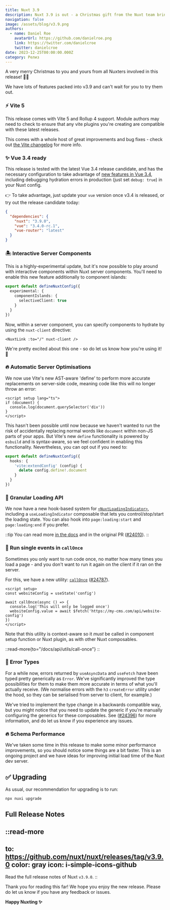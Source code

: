 ```yaml
---
title: Nuxt 3.9
description: Nuxt 3.9 is out - a Christmas gift from the Nuxt team bringing Vite 5, interactive server components, new composables, a new loading API and more.
navigation: false
image: /assets/blog/v3.9.png
authors:
  - name: Daniel Roe
    avatarUrl: https://github.com/danielroe.png
    link: https://twitter.com/danielcroe
    twitter: danielcroe
date: 2023-12-25T00:00:00.000Z
category: Релиз
---
```


A very merry Christmas to you and yours from all Nuxters involved in this release! 🎁🎄

We have lots of features packed into v3.9 and can't wait for you to try them out.

### ⚡️ Vite 5

This release comes with Vite 5 and Rollup 4 support. Module authors may need to check to ensure that any vite plugins you're creating are compatible with these latest releases.

This comes with a whole host of great improvements and bug fixes - check out [the Vite changelog](https://vitejs.dev/guide/migration.html#migration-from-v4) for more info.

### ✨ Vue 3.4 ready

This release is tested with the latest Vue 3.4 release candidate, and has the necessary configuration to take advantage of [new features in Vue 3.4](https://blog.vuejs.org/posts/vue-3-4), including debugging hydration errors in production (just set `debug: true`) in your Nuxt config.

👉 To take advantage, just update your `vue` version once v3.4 is released, or try out the release candidate today:

```json [package.json]
{
  "dependencies": {
    "nuxt": "3.9.0",
    "vue": "3.4.0-rc.1",
    "vue-router": "latest"
  }
}
```

### 🏝️ Interactive Server Components

This is a highly-experimental update, but it's now possible to play around with interactive components within Nuxt server components. You'll need to enable this new feature additionally to component islands:

```ts [nuxt.config.ts]
export default defineNuxtConfig({
  experimental: {
    componentIslands: {
      selectiveClient: true
    }
  }
})
```

Now, within a server component, you can specify components to hydrate by using the `nuxt-client` directive:

```vue [components/SomeComponent.server.vue]
<NuxtLink :to="/" nuxt-client />
```

We're pretty excited about this one - so do let us know how you're using it! 🙏

### 🔥 Automatic Server Optimisations

We now use Vite's new AST-aware 'define' to perform more accurate replacements on server-side code, meaning code like this will no longer throw an error:

```vue [app.vue]
<script setup lang="ts">
if (document) {
  console.log(document.querySelector('div'))
}
</script>
```

This hasn't been possible until now because we haven't wanted to run the risk of accidentally replacing normal words like `document` within non-JS parts of your apps. But Vite's new `define` functionality is powered by `esbuild` and is syntax-aware, so we feel confident in enabling this functionality. Nevertheless, you can opt out if you need to:

```ts [nuxt.config.ts]
export default defineNuxtConfig({
  hooks: {
    'vite:extendConfig' (config) {
      delete config.define!.document
    }
  }
})
```

### 🚦 Granular Loading API

We now have a new hook-based system for [`<NuxtLoadingIndicator>`](/docs/api/components/nuxt-loading-indicator), including a `useLoadingIndicator` composable that lets you control/stop/start the loading state. You can also hook into `page:loading:start` and `page:loading:end` if you prefer.

::tip
You can read more [in the docs](/docs/api/composables/use-loading-indicator) and in the original PR ([#24010](https://github.com/nuxt/nuxt/pull/24010)).
::

### 🏁 Run single events in `callOnce`

Sometimes you only want to run code once, no matter how many times you load a page - and you don't want to run it again on the client if it ran on the server.

For this, we have a new utility: [`callOnce`](/docs/api/utils/call-once) ([#24787](https://github.com/nuxt/nuxt/pull/24787)).

```vue [app.vue]
<script setup>
const websiteConfig = useState('config')

await callOnce(async () => {
  console.log('This will only be logged once')
  websiteConfig.value = await $fetch('https://my-cms.com/api/website-config')
})
</script>
```

Note that this utility is context-aware so it _must_ be called in component setup function or Nuxt plugin, as with other Nuxt composables.

::read-more{to="/docs/api/utils/call-once"}
::

### 🚨 Error Types

For a while now, errors returned by `useAsyncData` and `useFetch` have been typed pretty generically as `Error`. We've significantly improved the type possibilities for them to make them more accurate in terms of what you'll actually receive. (We normalise errors with the `h3` `createError` utility under the hood, so they can be serialised from server to client, for example.)

We've tried to implement the type change in a backwards compatible way, but you might notice that you need to update the generic if you're manually configuring the generics for these composables. See ([#24396](https://github.com/nuxt/nuxt/pull/24396)) for more information, and do let us know if you experience any issues.

### 🔥 Schema Performance

We've taken some time in this release to make some minor performance improvements, so you should notice some things are a bit faster. This is an ongoing project and we have ideas for improving initial load time of the Nuxt dev server.

## ✅ Upgrading

As usual, our recommendation for upgrading is to run:

```sh
npx nuxi upgrade
```

## Full Release Notes

::read-more
---
to: https://github.com/nuxt/nuxt/releases/tag/v3.9.0
color: gray
icon: i-simple-icons-github
---
Read the full release notes of Nuxt `v3.9.0`.
::

Thank you for reading this far! We hope you enjoy the new release. Please do let us know if you have any feedback or issues.

**Happy Nuxting ✨**
